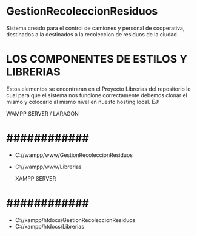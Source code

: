 # GestionRecoleccionResiduos
Sistema creado para el control de camiones y personal de cooperativa, destinados a la destinados a la recoleccion de residuos de la ciudad.

# LOS COMPONENTES DE ESTILOS Y LIBRERIAS
Estos elementos se encontraran en el Proyecto Librerias del repositorio lo cual para que el sistema nos funcione correctamente debemos clonar el mismo y colocarlo al mismo nivel en nuesto hosting local. EJ:

  WAMPP SERVER / LARAGON
# ############ #
* C://wampp/www/GestionRecoleccionResiduos
* C://wampp/www/Librerias

  XAMPP SERVER
# ############ #
* C://xampp/htdocs/GestionRecoleccionResiduos
* C://xampp/htdocs/Librerias
